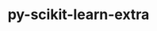 ---
title: "py-scikit-learn-extra"
layout: cache
categories: [package, develop-2024-05-26]
meta: {"versions": ["0.2.0"], "compilers": ["apple-clang@=15.0.0", "gcc@=11.4.0"], "oss": ["ubuntu22.04", "ventura"], "platforms": ["darwin", "linux"], "targets": ["aarch64", "x86_64_v3"], "stacks": ["ml-darwin-aarch64-mps", "ml-linux-x86_64-cpu", "ml-linux-x86_64-cuda", "root"], "num_specs": 2, "num_specs_by_stack": {"ml-darwin-aarch64-mps": 1, "root": 2, "ml-linux-x86_64-cpu": 1, "ml-linux-x86_64-cuda": 1}}
spec_details: [{"hash": "d556fvuhlxbxkgnd2tkgzjxgpaunqsih", "compiler": "apple-clang@=15.0.0", "versions": ["0.2.0"], "os": "ventura", "platform": "darwin", "target": "aarch64", "variants": ["build_system=python_pip"], "stacks": ["ml-darwin-aarch64-mps", "root"], "size": "-", "tarball": "https://binaries.spack.io/develop-2024-05-26/build_cache/darwin-ventura-aarch64/apple-clang-15.0.0/py-scikit-learn-extra-0.2.0/darwin-ventura-aarch64-apple-clang-15.0.0-py-scikit-learn-extra-0.2.0-d556fvuhlxbxkgnd2tkgzjxgpaunqsih.spack"}, {"hash": "ahrkbvbq5rtmgavdnxynl2tmeipb5utq", "compiler": "gcc@=11.4.0", "versions": ["0.2.0"], "os": "ubuntu22.04", "platform": "linux", "target": "x86_64_v3", "variants": ["build_system=python_pip"], "stacks": ["root", "ml-linux-x86_64-cpu", "ml-linux-x86_64-cuda"], "size": "-", "tarball": "https://binaries.spack.io/develop-2024-05-26/build_cache/linux-ubuntu22.04-x86_64_v3/gcc-11.4.0/py-scikit-learn-extra-0.2.0/linux-ubuntu22.04-x86_64_v3-gcc-11.4.0-py-scikit-learn-extra-0.2.0-ahrkbvbq5rtmgavdnxynl2tmeipb5utq.spack"}]
---